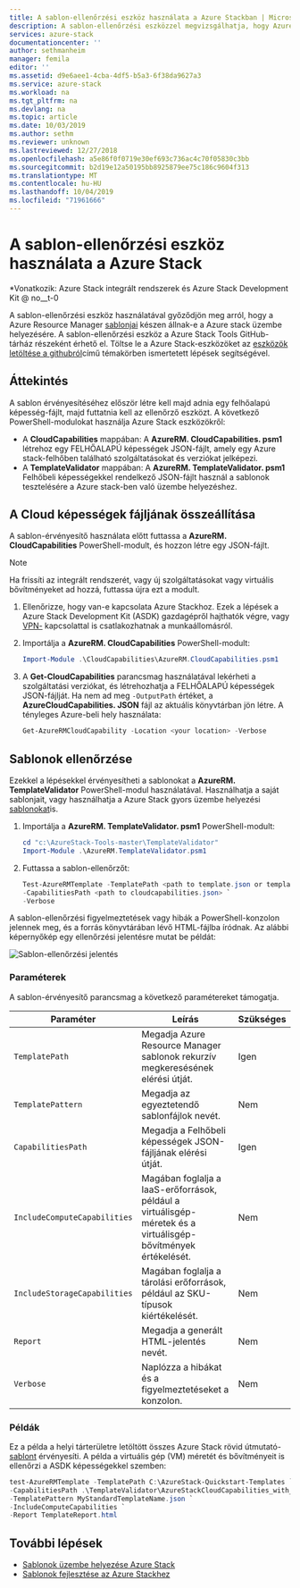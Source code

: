 ```yaml
---
title: A sablon-ellenőrzési eszköz használata a Azure Stackban | Microsoft Docs
description: A sablon-ellenőrzési eszközzel megvizsgálhatja, hogy Azure Stack-e a központi telepítéshez szükséges sablonok.
services: azure-stack
documentationcenter: ''
author: sethmanheim
manager: femila
editor: ''
ms.assetid: d9e6aee1-4cba-4df5-b5a3-6f38da9627a3
ms.service: azure-stack
ms.workload: na
ms.tgt_pltfrm: na
ms.devlang: na
ms.topic: article
ms.date: 10/03/2019
ms.author: sethm
ms.reviewer: unknown
ms.lastreviewed: 12/27/2018
ms.openlocfilehash: a5e86f0f0719e30ef693c736ac4c70f05830c3bb
ms.sourcegitcommit: b2d19e12a50195bb8925879ee75c186c9604f313
ms.translationtype: MT
ms.contentlocale: hu-HU
ms.lasthandoff: 10/04/2019
ms.locfileid: "71961666"
---
```

# <a name="use-the-template-validation-tool-in-azure-stack"></a>A sablon-ellenőrzési eszköz használata a Azure Stack

*Vonatkozik: Azure Stack integrált rendszerek és Azure Stack Development Kit @ no__t-0

A sablon-ellenőrzési eszköz használatával győződjön meg arról, hogy a Azure Resource Manager [sablonjai](azure-stack-arm-templates.md) készen állnak-e a Azure stack üzembe helyezésére. A sablon-ellenőrzési eszköz a Azure Stack Tools GitHub-tárház részeként érhető el. Töltse le a Azure Stack-eszközöket az [eszközök letöltése a githubról](../operator/azure-stack-powershell-download.md)című témakörben ismertetett lépések segítségével.

## <a name="overview"></a>Áttekintés

A sablon érvényesítéséhez először létre kell majd adnia egy felhőalapú képesség-fájlt, majd futtatnia kell az ellenőrző eszközt. A következő PowerShell-modulokat használja Azure Stack eszközökről:

- A **CloudCapabilities** mappában: A **AzureRM. CloudCapabilities. psm1** létrehoz egy FELHŐALAPÚ képességek JSON-fájlt, amely egy Azure stack-felhőben található szolgáltatásokat és verziókat jelképezi.
- A **TemplateValidator** mappában: A **AzureRM. TemplateValidator. psm1** Felhőbeli képességekkel rendelkező JSON-fájlt használ a sablonok tesztelésére a Azure stack-ben való üzembe helyezéshez.

## <a name="build-the-cloud-capabilities-file"></a>A Cloud képességek fájljának összeállítása

A sablon-érvényesítő használata előtt futtassa a **AzureRM. CloudCapabilities** PowerShell-modult, és hozzon létre egy JSON-fájlt.

>[!NOTE]
> Ha frissíti az integrált rendszerét, vagy új szolgáltatásokat vagy virtuális bővítményeket ad hozzá, futtassa újra ezt a modult.

1. Ellenőrizze, hogy van-e kapcsolata Azure Stackhoz. Ezek a lépések a Azure Stack Development Kit (ASDK) gazdagépről hajthatók végre, vagy [VPN-](../asdk/asdk-connect.md#connect-to-azure-stack-using-vpn) kapcsolattal is csatlakozhatnak a munkaállomásról.
2. Importálja a **AzureRM. CloudCapabilities** PowerShell-modult:

    ```powershell
    Import-Module .\CloudCapabilities\AzureRM.CloudCapabilities.psm1
    ```

3. A **Get-CloudCapabilities** parancsmag használatával lekérheti a szolgáltatási verziókat, és létrehozhatja a FELHŐALAPÚ képességek JSON-fájlját. Ha nem ad meg `-OutputPath` értéket, a **AzureCloudCapabilities. JSON** fájl az aktuális könyvtárban jön létre. A tényleges Azure-beli hely használata:

    ```powershell
    Get-AzureRMCloudCapability -Location <your location> -Verbose
    ```

## <a name="validate-templates"></a>Sablonok ellenőrzése

Ezekkel a lépésekkel érvényesítheti a sablonokat a **AzureRM. TemplateValidator** PowerShell-modul használatával. Használhatja a saját sablonjait, vagy használhatja a Azure Stack gyors üzembe helyezési [sablonokat](https://github.com/Azure/AzureStack-QuickStart-Templates)is.

1. Importálja a **AzureRM. TemplateValidator. psm1** PowerShell-modult:

    ```powershell
    cd "c:\AzureStack-Tools-master\TemplateValidator"
    Import-Module .\AzureRM.TemplateValidator.psm1
    ```

2. Futtassa a sablon-ellenőrzőt:

    ```powershell
    Test-AzureRMTemplate -TemplatePath <path to template.json or template folder> `
    -CapabilitiesPath <path to cloudcapabilities.json> `
    -Verbose
    ```

A sablon-ellenőrzési figyelmeztetések vagy hibák a PowerShell-konzolon jelennek meg, és a forrás könyvtárában lévő HTML-fájlba íródnak. Az alábbi képernyőkép egy ellenőrzési jelentésre mutat be példát:

![Sablon-ellenőrzési jelentés](./media/azure-stack-validate-templates/image1.png)

### <a name="parameters"></a>Paraméterek

A sablon-érvényesítő parancsmag a következő paramétereket támogatja.

| Paraméter | Leírás | Szükséges |
| ----- | -----| ----- |
| `TemplatePath` | Megadja Azure Resource Manager sablonok rekurzív megkeresésének elérési útját. | Igen |
| `TemplatePattern` | Megadja az egyeztetendő sablonfájlok nevét. | Nem |
| `CapabilitiesPath` | Megadja a Felhőbeli képességek JSON-fájljának elérési útját. | Igen |
| `IncludeComputeCapabilities` | Magában foglalja a IaaS-erőforrások, például a virtuálisgép-méretek és a virtuálisgép-bővítmények értékelését. | Nem |
| `IncludeStorageCapabilities` | Magában foglalja a tárolási erőforrások, például az SKU-típusok kiértékelését. | Nem |
| `Report` | Megadja a generált HTML-jelentés nevét. | Nem |
| `Verbose` | Naplózza a hibákat és a figyelmeztetéseket a konzolon. | Nem|

### <a name="examples"></a>Példák

Ez a példa a helyi tárterületre letöltött összes Azure Stack rövid útmutató- [sablont](https://github.com/Azure/AzureStack-QuickStart-Templates) érvényesíti. A példa a virtuális gép (VM) méretét és bővítményeit is ellenőrzi a ASDK képességekkel szemben:

```powershell
test-AzureRMTemplate -TemplatePath C:\AzureStack-Quickstart-Templates `
-CapabilitiesPath .\TemplateValidator\AzureStackCloudCapabilities_with_AddOns_20170627.json `
-TemplatePattern MyStandardTemplateName.json `
-IncludeComputeCapabilities `
-Report TemplateReport.html
```

## <a name="next-steps"></a>További lépések

- [Sablonok üzembe helyezése Azure Stack](azure-stack-arm-templates.md)
- [Sablonok fejlesztése az Azure Stackhez](azure-stack-develop-templates.md)
